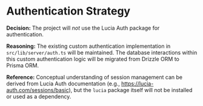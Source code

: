# Authentication Strategy

**Decision:** The project will *not* use the Lucia Auth package for authentication.

**Reasoning:**
The existing custom authentication implementation in `src/lib/server/auth.ts` will be maintained. The database interactions within this custom authentication logic will be migrated from Drizzle ORM to Prisma ORM.

**Reference:**
Conceptual understanding of session management can be derived from Lucia Auth documentation (e.g., https://lucia-auth.com/sessions/basic), but the `lucia` package itself will not be installed or used as a dependency.